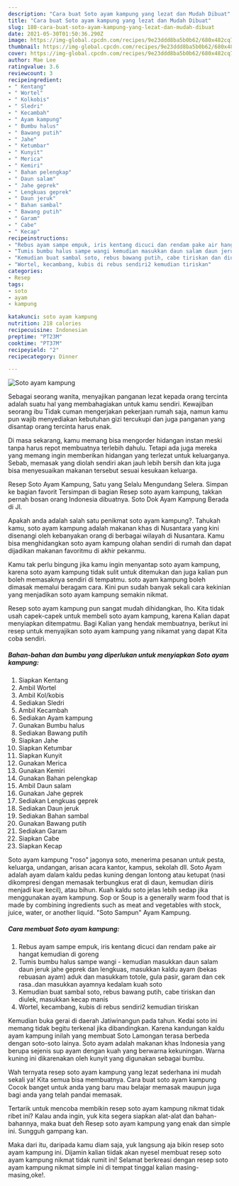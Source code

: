 ```yaml
---
description: "Cara buat Soto ayam kampung yang lezat dan Mudah Dibuat"
title: "Cara buat Soto ayam kampung yang lezat dan Mudah Dibuat"
slug: 180-cara-buat-soto-ayam-kampung-yang-lezat-dan-mudah-dibuat
date: 2021-05-30T01:50:36.290Z
image: https://img-global.cpcdn.com/recipes/9e23ddd8ba5b0b62/680x482cq70/soto-ayam-kampung-foto-resep-utama.jpg
thumbnail: https://img-global.cpcdn.com/recipes/9e23ddd8ba5b0b62/680x482cq70/soto-ayam-kampung-foto-resep-utama.jpg
cover: https://img-global.cpcdn.com/recipes/9e23ddd8ba5b0b62/680x482cq70/soto-ayam-kampung-foto-resep-utama.jpg
author: Mae Lee
ratingvalue: 3.6
reviewcount: 3
recipeingredient:
- " Kentang"
- " Wortel"
- " Kolkobis"
- " Sledri"
- " Kecambah"
- " Ayam kampung"
- " Bumbu halus"
- " Bawang putih"
- " Jahe"
- " Ketumbar"
- " Kunyit"
- " Merica"
- " Kemiri"
- " Bahan pelengkap"
- " Daun salam"
- " Jahe geprek"
- " Lengkuas geprek"
- " Daun jeruk"
- " Bahan sambal"
- " Bawang putih"
- " Garam"
- " Cabe"
- " Kecap"
recipeinstructions:
- "Rebus ayam sampe empuk, iris kentang dicuci dan rendam pake air hangat kemudian di goreng"
- "Tumis bumbu halus sampe wangi kemudian masukkan daun salam daun jeruk jahe geprek dan lengkuas, masukkan kaldu ayam (bekas rebuasan ayam) aduk dan masukkam totole, gula pasir, garam dan cek rasa..dan masukkan ayamnya kedalam kuah soto"
- "Kemudian buat sambal soto, rebus bawang putih, cabe tiriskan dan diulek, masukkan kecap manis"
- "Wortel, kecambang, kubis di rebus sendiri2 kemudian tiriskan"
categories:
- Resep
tags:
- soto
- ayam
- kampung

katakunci: soto ayam kampung 
nutrition: 218 calories
recipecuisine: Indonesian
preptime: "PT23M"
cooktime: "PT37M"
recipeyield: "2"
recipecategory: Dinner

---
```



![Soto ayam kampung](https://img-global.cpcdn.com/recipes/9e23ddd8ba5b0b62/680x482cq70/soto-ayam-kampung-foto-resep-utama.jpg)

Sebagai seorang wanita, menyajikan panganan lezat kepada orang tercinta adalah suatu hal yang membahagiakan untuk kamu sendiri. Kewajiban seorang ibu Tidak cuman mengerjakan pekerjaan rumah saja, namun kamu pun wajib menyediakan kebutuhan gizi tercukupi dan juga panganan yang disantap orang tercinta harus enak.

Di masa  sekarang, kamu memang bisa mengorder hidangan instan meski tanpa harus repot membuatnya terlebih dahulu. Tetapi ada juga mereka yang memang ingin memberikan hidangan yang terlezat untuk keluarganya. Sebab, memasak yang diolah sendiri akan jauh lebih bersih dan kita juga bisa menyesuaikan makanan tersebut sesuai kesukaan keluarga. 

Resep Soto Ayam Kampung, Satu yang Selalu Mengundang Selera. Simpan ke bagian favorit Tersimpan di bagian Resep soto ayam kampung, takkan pernah bosan orang Indonesia dibuatnya. Soto Dok Ayam Kampung Berada di Jl.

Apakah anda adalah salah satu penikmat soto ayam kampung?. Tahukah kamu, soto ayam kampung adalah makanan khas di Nusantara yang kini disenangi oleh kebanyakan orang di berbagai wilayah di Nusantara. Kamu bisa menghidangkan soto ayam kampung olahan sendiri di rumah dan dapat dijadikan makanan favoritmu di akhir pekanmu.

Kamu tak perlu bingung jika kamu ingin menyantap soto ayam kampung, karena soto ayam kampung tidak sulit untuk ditemukan dan juga kalian pun boleh memasaknya sendiri di tempatmu. soto ayam kampung boleh dimasak memalui beragam cara. Kini pun sudah banyak sekali cara kekinian yang menjadikan soto ayam kampung semakin nikmat.

Resep soto ayam kampung pun sangat mudah dihidangkan, lho. Kita tidak usah capek-capek untuk membeli soto ayam kampung, karena Kalian dapat menyiapkan ditempatmu. Bagi Kalian yang hendak membuatnya, berikut ini resep untuk menyajikan soto ayam kampung yang nikamat yang dapat Kita coba sendiri.

<!--inarticleads1-->

##### Bahan-bahan dan bumbu yang diperlukan untuk menyiapkan Soto ayam kampung:

1. Siapkan  Kentang
1. Ambil  Wortel
1. Ambil  Kol/kobis
1. Sediakan  Sledri
1. Ambil  Kecambah
1. Sediakan  Ayam kampung
1. Gunakan  Bumbu halus
1. Sediakan  Bawang putih
1. Siapkan  Jahe
1. Siapkan  Ketumbar
1. Siapkan  Kunyit
1. Gunakan  Merica
1. Gunakan  Kemiri
1. Gunakan  Bahan pelengkap
1. Ambil  Daun salam
1. Gunakan  Jahe geprek
1. Sediakan  Lengkuas geprek
1. Sediakan  Daun jeruk
1. Sediakan  Bahan sambal
1. Gunakan  Bawang putih
1. Sediakan  Garam
1. Siapkan  Cabe
1. Siapkan  Kecap


Soto ayam kampung &#34;roso&#34; jagonya soto, menerima pesanan untuk pesta, keluarga, undangan, arisan acara kantor, kampus, sekolah dll. Soto Ayam adalah ayam dalam kaldu pedas kuning dengan lontong atau ketupat (nasi dikompresi dengan memasak terbungkus erat di daun, kemudian diiris menjadi kue kecil), atau bihun. Kuah kaldu soto jelas lebih sedap jika menggunakan ayam kampung. Sop or Soup is a generally warm food that is made by combining ingredients such as meat and vegetables with stock, juice, water, or another liquid. &#34;Soto Sampun&#34; Ayam Kampung. 

<!--inarticleads2-->

##### Cara membuat Soto ayam kampung:

1. Rebus ayam sampe empuk, iris kentang dicuci dan rendam pake air hangat kemudian di goreng
1. Tumis bumbu halus sampe wangi - kemudian masukkan daun salam daun jeruk jahe geprek dan lengkuas, masukkan kaldu ayam (bekas rebuasan ayam) aduk dan masukkam totole, gula pasir, garam dan cek rasa..dan masukkan ayamnya kedalam kuah soto
1. Kemudian buat sambal soto, rebus bawang putih, cabe tiriskan dan diulek, masukkan kecap manis
1. Wortel, kecambang, kubis di rebus sendiri2 kemudian tiriskan


Kemudian buka gerai di daerah Jatiwinangun pada tahun. Kedai soto ini memang tidak begitu terkenal jika dibandingkan. Karena kandungan kaldu ayam kampung inilah yang membuat Soto Lamongan terasa berbeda dengan soto-soto lainya. Soto ayam adalah makanan khas Indonesia yang berupa sejenis sup ayam dengan kuah yang berwarna kekuningan. Warna kuning ini dikarenakan oleh kunyit yang digunakan sebagai bumbu. 

Wah ternyata resep soto ayam kampung yang lezat sederhana ini mudah sekali ya! Kita semua bisa membuatnya. Cara buat soto ayam kampung Cocok banget untuk anda yang baru mau belajar memasak maupun juga bagi anda yang telah pandai memasak.

Tertarik untuk mencoba membikin resep soto ayam kampung nikmat tidak ribet ini? Kalau anda ingin, yuk kita segera siapkan alat-alat dan bahan-bahannya, maka buat deh Resep soto ayam kampung yang enak dan simple ini. Sungguh gampang kan. 

Maka dari itu, daripada kamu diam saja, yuk langsung aja bikin resep soto ayam kampung ini. Dijamin kalian tiidak akan nyesel membuat resep soto ayam kampung nikmat tidak rumit ini! Selamat berkreasi dengan resep soto ayam kampung nikmat simple ini di tempat tinggal kalian masing-masing,oke!.

